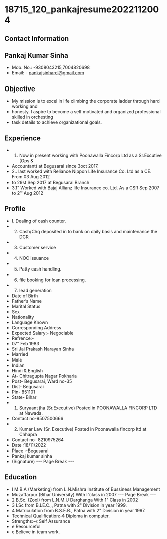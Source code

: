 # 18715_120_pankajresume2022112004

## Contact Information



## Pankaj Kumar Sinha

* Mob. No.: -9308043215,7004820698
* Email: - pankajsinharcl@gmail.com


## Objective

* My mission is to excel in life climbing the corporate ladder through hard working and
* honesty. I aspire to become a self motivated and organized professional skilled in orchesting
* task details to achieve organizational goals.


## Experience

* 1. Now in present working with Poonawalla Fincorp Ltd as a Sr.Excutive (Ops &
* Accountant) at Begusarai since 3oct 2017.
* 2.. last worked with Reliance Nippon Life Insurance Co. Ltd as a CE. From 03 Aug 2012
* to 29st Sep 2017 at Begusarai Branch
* 3.1" Worked with Bajaj Allianz life Insurance co. Ltd. As a CSR Sep 2007 to 2™ Aug 2012


## Profile

* I. Dealing of cash counter.
* 2. Cash/Chq deposited in to bank on daily basis and maintenance the DCR
* 3. Customer service
* 4. NOC issuance
* 5. Patty cash handling.
* 6. file booking for loan processing.
* 7. lead generation
* Date of Birth
* Father’s Name
* Marital Status
* Sex
* Nationality
* Language Known
* Corresponding Address
* Expected Salary:- Negociable
* Refrence:-
* 07" Feb 1983
* Sri Jai Prakash Narayan Sinha
* Married
* Male
* Indian
* Hindi & English
* At- Chitragupta Nagar Pokharia
* Post- Begusarai, Ward no-35
* Dist- Begusarai
* Pin- 851101
* State- Bihar
* 1. Suryaant jha (Sr.Executive) Posted in POONAWALLA FINCORP LTD at Nawada.
* Contact no-9507500666
* 2. Kumar Law (Sr. Executive) Posted in Poonawalla fincorp ltd at Chhapra
* Contact no- 8210975264
* Date :18/11/2022
* Place :-Begusarai
* Pankaj kumar sinha
* (Signature)
--- Page Break ---


## Education

* I M.B.A (Marketing) from L.N.Mishra Institute of Bussiness Management
* Muzaffarpur (Bihar University) With I“class in 2007
--- Page Break ---
* 2 B.Sc. (Zool) from L.N.M.U Darghanga With 1" Class in 2002
* 3 I.Sc from B.LE.C.,, Patna with 2" Division in year 1999.
* 4 Matriculation from B.S.E.B., Patna with 2" Division in year 1997.
* Technical Qualification:-¢ Diploma in computer.
* Strengths:-« Self Assurance
* e Resourceful
* e Believe in team work.

